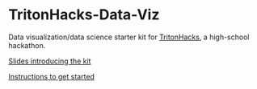 # TritonHacks-Data-Viz
Data visualization/data science starter kit for [TritonHacks](https://www.tritonhacks.org/), a high-school hackathon.

[Slides introducing the kit](https://docs.google.com/presentation/d/1C67oBK-kMxWQVBvI8sNo8D9d33zehW6uneAGDc6bQ08/edit?usp=sharing)

[Instructions to get started](https://rural-exception-e2f.notion.site/Getting-Started-Data-Science-Kit-20f7ac23ea6249769433b46505d2792d)
